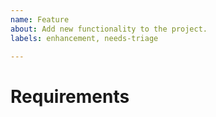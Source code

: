 ```yaml
---
name: Feature
about: Add new functionality to the project.
labels: enhancement, needs-triage

---
```


# Requirements
<!--
Ask us what do you want!
Please provide as many details as possible and describe how it should work.
-->

